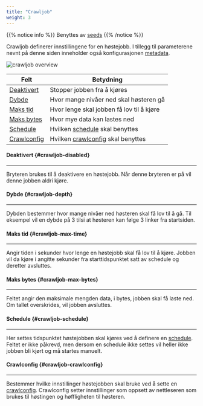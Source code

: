 ```yaml
---
title: "Crawljob"
weight: 3
---
```


{{% notice info %}}
Benyttes av [seeds](../entities-and-seeds#seed)
{{% /notice %}}


Crawljob definerer innstillingene for en høstejobb. I tillegg til parameterene nevnt på denne siden 
inneholder også konfigurasjonen [metadata](../#veidemann-meta).

![crawljob overview](/veidemann/docs/img/crawljob/veidemann_dashboard_crawljob_overview.png)  


Felt                                | Betydning
------------------------------------|------------------------------------------
[Deaktivert](#crawljob-disabled)    | Stopper jobben fra å kjøres
[Dybde](#crawljob-depth)            | Hvor mange nivåer ned skal høsteren gå
[Maks tid](#crawljob-max-time)      | Hvor lenge skal jobben få lov til å kjøre
[Maks bytes](#crawljob-max-bytes)   | Hvor mye data kan lastes ned
[Schedule](#crawljob-schedule)      | Hvilken [schedule](../schedule) skal benyttes
[Crawlconfig](#crawljob-crawlconfig)| Hvilken [crawlconfig](../crawlconfig) skal benyttes  


#### Deaktivert {#crawljob-disabled}
--------------------------------------
Bryteren brukes til å deaktivere en høstejobb. Når denne bryteren er på vil denne jobben aldri kjøre.

#### Dybde {#crawljob-depth}
----------------------------
Dybden bestemmer hvor mange nivåer ned høsteren skal få lov til å gå. Til eksempel vil en dybde på 3 tilsi at høsteren
kan følge 3 linker fra startsiden.

#### Maks tid {#crawljob-max-time}
----------------------------------  
Angir tiden i sekunder hvor lenge en høstejobb skal få lov til å kjøre.
Jobben vil da kjøre i angitte sekunder fra starttidspunktet satt av schedule og deretter avsluttes.

#### Maks bytes {#crawljob-max-bytes}
-------------------------------------  
Feltet angir den maksimale mengden data, i bytes, jobben skal få laste ned. Om tallet overskrides, vil jobben avsluttes. 


#### Schedule {#crawljob-schedule}
----------------------------------  
Her settes tidspunktet høstejobben skal kjøres ved å definere en [schedule](../schedule).
Feltet er ikke påkrevd, men dersom en schedule ikke settes vil heller ikke jobben bli kjørt og må
startes manuelt.


#### Crawlconfig {#crawljob-crawlconfig}
----------------------------------------
Bestemmer hvilke innstillinger høstejobben skal bruke ved å sette en [crawlconfig](../crawlconfig).
Crawlconfig setter innstillinger som oppsett av nettleseren som brukes til høstingen og høffligheten til høsteren.